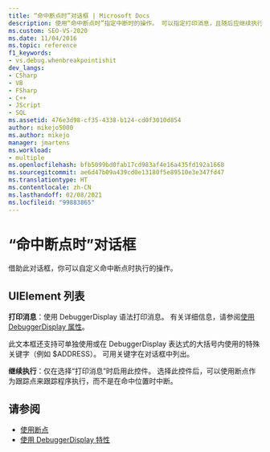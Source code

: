 ```yaml
---
title: “命中断点时”对话框 | Microsoft Docs
description: 使用“命中断点时”指定中断时的操作。 可以指定打印消息，且随后应继续执行。
ms.custom: SEO-VS-2020
ms.date: 11/04/2016
ms.topic: reference
f1_keywords:
- vs.debug.whenbreakpointishit
dev_langs:
- CSharp
- VB
- FSharp
- C++
- JScript
- SQL
ms.assetid: 476e3d98-cf35-4338-b124-cd0f3010d854
author: mikejo5000
ms.author: mikejo
manager: jmartens
ms.workload:
- multiple
ms.openlocfilehash: bfb5099bd0fab17cd983af4e16a435fd192a1668
ms.sourcegitcommit: ae6d47b09a439cd0e13180f5e89510e3e347fd47
ms.translationtype: HT
ms.contentlocale: zh-CN
ms.lasthandoff: 02/08/2021
ms.locfileid: "99883865"
---
```

# <a name="when-breakpoint-is-hit-dialog-box"></a>“命中断点时”对话框
借助此对话框，你可以自定义命中断点时执行的操作。

## <a name="uielement-list"></a>UIElement 列表
 **打印消息**：使用 DebuggerDisplay 语法打印消息。 有关详细信息，请参阅[使用 DebuggerDisplay 属性](../debugger/using-the-debuggerdisplay-attribute.md)。

 此文本框还支持可单独使用或在 DebuggerDisplay 表达式的大括号内使用的特殊关键字（例如 $ADDRESS）。 可用关键字在对话框中列出。

 **继续执行**：仅在选择“打印消息”时启用此控件。 选择此控件后，可以使用断点作为跟踪点来跟踪程序执行，而不是在命中位置时中断。

## <a name="see-also"></a>请参阅
- [使用断点](../debugger/using-breakpoints.md)
- [使用 DebuggerDisplay 特性](../debugger/using-the-debuggerdisplay-attribute.md)